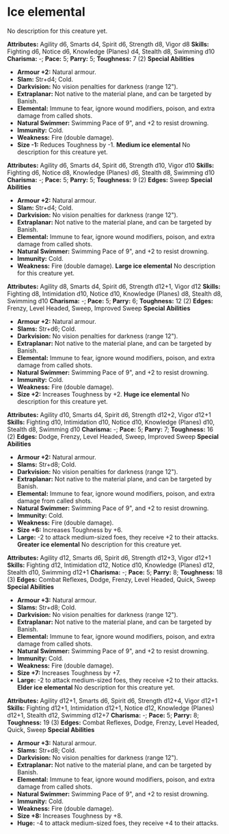 # Ice elemental

No description for this creature yet.

**Attributes:** Agility d6, Smarts d4, Spirit d6, Strength d8, Vigor d8
**Skills:** Fighting d6, Notice d6, Knowledge (Planes) d4, Stealth d8,
Swimming d10
**Charisma:** -; **Pace:** 5; **Parry:** 5; **Toughness:** 7 (2)
**Special Abilities**

- **Armour +2:** Natural armour.
- **Slam:** Str+d4; Cold.
- **Darkvision:** No vision penalties for darkness (range 12").
- **Extraplanar:** Not native to the material plane, and can be targeted
by Banish.
- **Elemental:** Immune to fear, ignore wound modifiers, poison, and
extra damage from called shots.
- **Natural Swimmer:** Swimming Pace of 9", and +2 to resist drowning.
- **Immunity:** Cold.
- **Weakness:** Fire (double damage).
- **Size -1:** Reduces Toughness by -1.
**Medium ice elemental**
No description for this creature yet.

**Attributes:** Agility d6, Smarts d4, Spirit d6, Strength d10, Vigor
d10
**Skills:** Fighting d6, Notice d8, Knowledge (Planes) d6, Stealth d8,
Swimming d10
**Charisma:** -; **Pace:** 5; **Parry:** 5; **Toughness:** 9 (2)
**Edges:** Sweep
**Special Abilities**

- **Armour +2:** Natural armour.
- **Slam:** Str+d4; Cold.
- **Darkvision:** No vision penalties for darkness (range 12").
- **Extraplanar:** Not native to the material plane, and can be targeted
by Banish.
- **Elemental:** Immune to fear, ignore wound modifiers, poison, and
extra damage from called shots.
- **Natural Swimmer:** Swimming Pace of 9", and +2 to resist drowning.
- **Immunity:** Cold.
- **Weakness:** Fire (double damage).
**Large ice elemental**
No description for this creature yet.

**Attributes:** Agility d8, Smarts d4, Spirit d6, Strength d12+1, Vigor
d12
**Skills:** Fighting d8, Intimidation d10, Notice d10, Knowledge
(Planes) d8, Stealth d8, Swimming d10
**Charisma:** -; **Pace:** 5; **Parry:** 6; **Toughness:** 12 (2)
**Edges:** Frenzy, Level Headed, Sweep, Improved Sweep
**Special Abilities**

- **Armour +2:** Natural armour.
- **Slams:** Str+d6; Cold.
- **Darkvision:** No vision penalties for darkness (range 12").
- **Extraplanar:** Not native to the material plane, and can be targeted
by Banish.
- **Elemental:** Immune to fear, ignore wound modifiers, poison, and
extra damage from called shots.
- **Natural Swimmer:** Swimming Pace of 9", and +2 to resist drowning.
- **Immunity:** Cold.
- **Weakness:** Fire (double damage).
- **Size +2:** Increases Toughness by +2.
**Huge ice elemental**
No description for this creature yet.

**Attributes:** Agility d10, Smarts d4, Spirit d6, Strength d12+2, Vigor
d12+1
**Skills:** Fighting d10, Intimidation d10, Notice d10, Knowledge
(Planes) d10, Stealth d8, Swimming d10
**Charisma:** -; **Pace:** 5; **Parry:** 7; **Toughness:** 16 (2)
**Edges:** Dodge, Frenzy, Level Headed, Sweep, Improved Sweep
**Special Abilities**

- **Armour +2:** Natural armour.
- **Slams:** Str+d8; Cold.
- **Darkvision:** No vision penalties for darkness (range 12").
- **Extraplanar:** Not native to the material plane, and can be targeted
by Banish.
- **Elemental:** Immune to fear, ignore wound modifiers, poison, and
extra damage from called shots.
- **Natural Swimmer:** Swimming Pace of 9", and +2 to resist drowning.
- **Immunity:** Cold.
- **Weakness:** Fire (double damage).
- **Size +6:** Increases Toughness by +6.
- **Large:** -2 to attack medium-sized foes, they receive +2 to their
attacks.
**Greater ice elemental**
No description for this creature yet.

**Attributes:** Agility d12, Smarts d6, Spirit d6, Strength d12+3, Vigor
d12+1
**Skills:** Fighting d12, Intimidation d12, Notice d10, Knowledge
(Planes) d12, Stealth d10, Swimming d12+1
**Charisma:** -; **Pace:** 5; **Parry:** 8; **Toughness:** 18 (3)
**Edges:** Combat Reflexes, Dodge, Frenzy, Level Headed, Quick, Sweep
**Special Abilities**

- **Armour +3:** Natural armour.
- **Slams:** Str+d8; Cold.
- **Darkvision:** No vision penalties for darkness (range 12").
- **Extraplanar:** Not native to the material plane, and can be targeted
by Banish.
- **Elemental:** Immune to fear, ignore wound modifiers, poison, and
extra damage from called shots.
- **Natural Swimmer:** Swimming Pace of 9", and +2 to resist drowning.
- **Immunity:** Cold.
- **Weakness:** Fire (double damage).
- **Size +7:** Increases Toughness by +7.
- **Large:** -2 to attack medium-sized foes, they receive +2 to their
attacks.
**Elder ice elemental**
No description for this creature yet.

**Attributes:** Agility d12+1, Smarts d6, Spirit d6, Strength d12+4,
Vigor d12+1
**Skills:** Fighting d12+1, Intimidation d12+1, Notice d12, Knowledge
(Planes) d12+1, Stealth d12, Swimming d12+7
**Charisma:** -; **Pace:** 5; **Parry:** 8; **Toughness:** 19 (3)
**Edges:** Combat Reflexes, Dodge, Frenzy, Level Headed, Quick, Sweep
**Special Abilities**

- **Armour +3:** Natural armour.
- **Slams:** Str+d8; Cold.
- **Darkvision:** No vision penalties for darkness (range 12").
- **Extraplanar:** Not native to the material plane, and can be targeted
by Banish.
- **Elemental:** Immune to fear, ignore wound modifiers, poison, and
extra damage from called shots.
- **Natural Swimmer:** Swimming Pace of 9", and +2 to resist drowning.
- **Immunity:** Cold.
- **Weakness:** Fire (double damage).
- **Size +8:** Increases Toughness by +8.
- **Huge:** -4 to attack medium-sized foes, they receive +4 to their
attacks.
